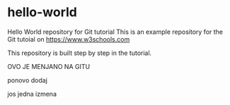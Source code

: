 # hello-world
Hello World repository for Git tutorial
This is an example repository for the Git tutoial on https://www.w3schools.com

This repository is built step by step in the tutorial. 

OVO JE MENJANO NA GITU

ponovo dodaj

jos jedna izmena
